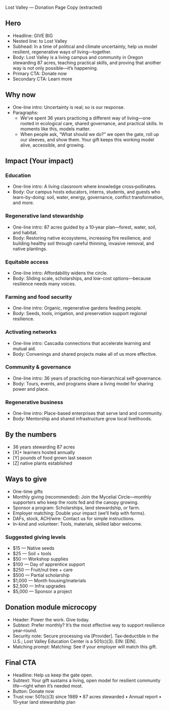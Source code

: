 Lost Valley — Donation Page Copy (extracted)

## Hero
- Headline: GIVE BIG
- Nested line: to Lost Valley
- Subhead: In a time of political and climate uncertainty, help us model resilient, regenerative ways of living—together.
- Body: Lost Valley is a living campus and community in Oregon stewarding 87 acres, teaching practical skills, and proving that another way is not only possible—it’s happening.
- Primary CTA: Donate now
- Secondary CTA: Learn more

## Why now
- One-line intro: Uncertainty is real; so is our response.
- Paragraphs:
  - We’ve spent 36 years practicing a different way of living—one rooted in ecological care, shared governance, and practical skills. In moments like this, models matter.
  - When people ask, “What should we do?” we open the gate, roll up our sleeves, and show them. Your gift keeps this working model alive, accessible, and growing.

## Impact (Your impact)

### Education
- One-line intro: A living classroom where knowledge cross‑pollinates.
- Body: Our campus hosts educators, interns, students, and guests who learn-by-doing: soil, water, energy, governance, conflict transformation, and more.

### Regenerative land stewardship
- One-line intro: 87 acres guided by a 10‑year plan—forest, water, soil, and habitat.
- Body: Restoring native ecosystems, increasing fire resilience, and building healthy soil through careful thinning, invasive removal, and native plantings.

### Equitable access
- One-line intro: Affordability widens the circle.
- Body: Sliding scale, scholarships, and low-cost options—because resilience needs many voices.

### Farming and food security
- One-line intro: Organic, regenerative gardens feeding people.
- Body: Seeds, tools, irrigation, and preservation support regional resilience.

### Activating networks
- One-line intro: Cascadia connections that accelerate learning and mutual aid.
- Body: Convenings and shared projects make all of us more effective.

### Community & governance
- One-line intro: 36 years of practicing non‑hierarchical self‑governance.
- Body: Tours, events, and programs share a living model for sharing power and place.

### Regenerative business
- One-line intro: Place-based enterprises that serve land and community.
- Body: Mentorship and shared infrastructure grow local livelihoods.

## By the numbers
- 36 years stewarding 87 acres
- [X]+ learners hosted annually
- [Y] pounds of food grown last season
- [Z] native plants established

## Ways to give
- One-time gifts
- Monthly giving (recommended): Join the Mycelial Circle—monthly supporters who keep the roots fed and the canopy growing.
- Sponsor a program: Scholarships, land stewardship, or farm.
- Employer matching: Double your impact (we’ll help with forms).
- DAFs, stock, ACH/wire: Contact us for simple instructions.
- In-kind and volunteer: Tools, materials, skilled labor welcome.

### Suggested giving levels
- $15 — Native seeds
- $25 — Soil + tools
- $50 — Workshop supplies
- $100 — Day of apprentice support
- $250 — Fruit/nut tree + care
- $500 — Partial scholarship
- $1,000 — Month housing/materials
- $2,500 — Infra upgrades
- $5,000 — Sponsor a project

## Donation module microcopy
- Header: Power the work. Give today.
- Subtext: Prefer monthly? It’s the most effective way to support resilience year‑round.
- Security note: Secure processing via [Provider]. Tax‑deductible in the U.S.; Lost Valley Education Center is a 501(c)(3). EIN: [EIN].
- Matching prompt: Matching: See if your employer will match this gift.

## Final CTA
- Headline: Help us keep the gate open.
- Subtext: Your gift sustains a living, open model for resilient community life—right when it’s needed most.
- Button: Donate now
- Trust row: 501(c)(3) since 1989 • 87 acres stewarded • Annual report • 10‑year land stewardship plan

